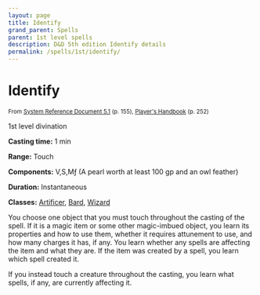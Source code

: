 ```yaml
---
layout: page
title: Identify
grand_parent: Spells
parent: 1st level spells 
description: D&D 5th edition Identify details
permalink: /spells/1st/identify/
---
```


# Identify

<small>From <a target="_blank" href="https://media.wizards.com/2016/downloads/DND/SRD-OGL_V5.1.pdf">System Reference Document 5.1</a> (p. 155), <a target="_blank" href="https://dnd.wizards.com/products/tabletop-games/rpg-products/rpg_playershandbook">Player's Handbook</a> (p. 252)</small>


1st level divination

**Casting time:** 1 min

**Range:** Touch

**Components:** V,S,Mƒ (A pearl worth at least 100 gp and an owl feather)

**Duration:** Instantaneous

**Classes:** [Artificer](/classes/artificer/), [Bard](/classes/bard/), [Wizard](/classes/wizard/)

You choose one object that you must touch throughout the casting of the spell. If it is a magic item or some other magic-imbued object, you learn its properties and how to use them, whether it requires attunement to use, and how many charges it has, if any. You learn whether any spells are affecting the item and what they are. If the item was created by a spell, you learn which spell created it.

   If you instead touch a creature throughout the casting, you learn what spells, if any, are currently affecting it.